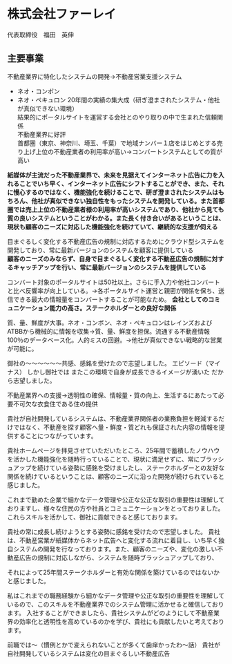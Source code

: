 # 株式会社ファーレイ
代表取締役　福田　英伸

## 主要事業
不動産業界に特化したシステムの開発→不動産営業支援システム
* ネオ・コンボン
* ネオ・ペキュロン
20年間の実績の集大成（研ぎ澄まされたシステム・他社が真似できない環境）  
結果的にポータルサイトを運営する会社とのやり取りの中で生まれた信頼関係  
不動産業界に好評  
首都圏（東京、神奈川、埼玉、千葉）で地域ナンバー１店をはじめとする売り上げ上位の不動産業者の利用率が高い→コンバートシステムとしての質が高い


**紙媒体が主流だった不動産業界で、未来を見据えてインターネット広告に力を入れることでいち早く、インターネット広告にシフトすることができ、また、それに慢心するのではなく、機能強化を続けることで、研ぎ澄まされたシステムはもちろん、他社が真似できない独自性をもったシステムを開発している。また首都圏では売上上位の不動産業者様の利用率が高いシステムであり、他社から見ても質の良いシステムということがわかる。また長く付き合いがあるということは、現状も顧客のニーズに対応した機能強化を続けていて、継続的な支援が伺える**

目まぐるしく変化する不動産広告の規制に対応するためにクラウド型システムを開発しており、常に最新バージョンのシステムを顧客に提供している  
**顧客のニーズのみならず、自身で目まぐるしく変化する不動産広告の規制に対するキャッチアップを行い、常に最新バージョンのシステムを提供している**

コンバート対象のポータルサイトは50社以上。さらに手入力や他社コンバートと比べ反響率が向上している。→各ポータルサイト運営と親密が関係を保ち、送信できる最大の情報量をコンバートすることが可能なため。
**会社としてのコミュニケーション能力の高さ。ステークホルダーとの良好な関係**

質、量、鮮度が大事。ネオ・コンボン、ネオ・ペキュロンはレインズおよびATBBから機械的に情報を収集→質、量、鮮度を担保。流通する不動産情報100％のデータベース化。人的ミスの回避。→他社が真似できない戦略的な営業が可能に。


御社の〜〜〜〜〜〜共感、感銘を受けたので志望しました。
エピソード（マイナス）
しかし御社では
またこの環境で自身が成長できるイメージが湧いた
だから志望しました。

不動産業界への支援→透明性の確保、情報量・質の向上、生活するにあたって必要不可欠な衣食住である住の提供

貴社が自社開発しているシステムは、不動産業界関係者の業務負担を軽減するだけではなく、不動産を探す顧客へ量・鮮度・質どれも保証された内容の情報を提供することにつながっています。

貴社ホームページを拝見させていただいたところ、25年間で蓄積したノウハウを活かした機能強化を随時行っていることで、現状に満足せずに、常にブラッシュアップを続けている姿勢に感銘を受けましたし、ステークホルダーとの友好な関係を続けているということは、顧客のニーズに沿った開発が続けられていると感じました。

これまで勤めた企業で細かなデータ管理や公正な公正な取引の重要性は理解しておりますし、様々な住民の方や社員とコミュニケーションをとっておりました。これらスキルを活かして、御社に貢献できると感じております。


貴社の常に成長し続けようとする姿勢に感銘を受けたので志望しました。
貴社は、不動産営業が紙媒体からネット広告へと変化する流れに着目し、いち早く独自システムの開発を行なっております。また、顧客のニーズや、変化の激しい不動産広告の規制に対応しながら、システムを随時ブラッシュアップしており、

それによって25年間ステークホルダーと有効な関係を築けているのではないかと感じました。


私はこれまでの職務経験から細かなデータ管理や公正な取引の重要性を理解しているので、このスキルを不動産業界でのシステム管理に活かせると確信しております。
入社することができましたら、貴社システムがどのようにして不動産業界の効率化と透明性を高めているのかを学び、貴社にも貢献したいと考えております。





前職では〜（慣例とかで変えられないことが多くて歯痒かったわ〜話）
貴社が自社開発しているシステムは変化の目まぐるしい不動産広告


